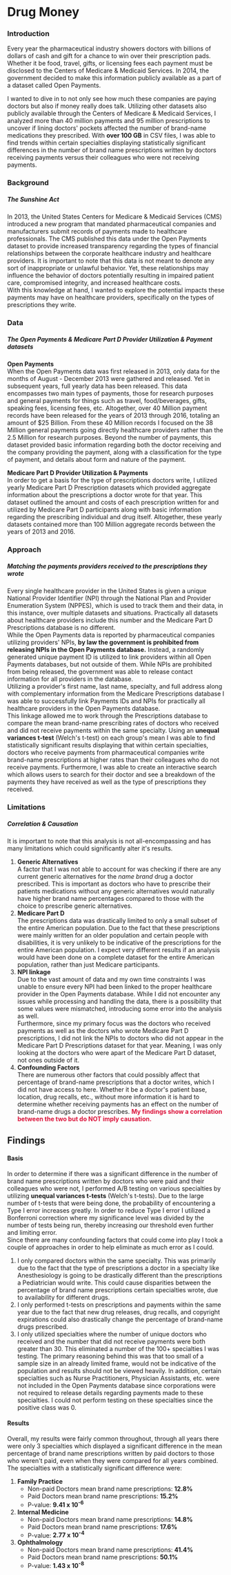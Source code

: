 # Drug Money

<h3><b>Introduction</b></h3>
Every year the pharmaceutical industry showers doctors with billions of dollars of cash and gift for a chance to win over their prescription pads. Whether it be food, travel, gifts, or licensing fees each payment must be disclosed to the Centers of Medicare & Medicaid Services. In 2014, the government decided to make this information publicly available as a part of a dataset called Open Payments.

I wanted to dive in to not only see how much these companies are paying doctors but also if money really does talk. Utilizing other datasets also publicly available through the Centers of Medicare & Medicaid Services, I analyzed more than 40 million payments and 95 million prescriptions to uncover if lining doctors' pockets affected the number of brand-name medications they prescribed. With **over 100 GB** in CSV files, I was able to find trends within certain specialties displaying statistically significant differences in the number of brand name prescriptions written by doctors receiving payments versus their colleagues who were not receiving payments.

<h3><b>Background</b></h3>
<em><h5>The Sunshine Act</h5></em>
</div>
<div>
<p class="text-primary">In 2013, the United States Centers for Medicare & Medicaid Services (CMS) introduced a new program that mandated pharmaceutical companies and manufacturers submit records of payments made to healthcare professionals. The CMS published this data under the Open Payments dataset to provide increased transparency regarding the types of financial relationships between the corporate healthcare industry and healthcare providers. It is important to note that this data is not meant to denote any sort of inappropriate or unlawful behavior. Yet, these relationships may influence the behavior of doctors potentially resulting in impaired patient care, compromised integrity, and increased healthcare costs.<br>With this knowledge at hand, I wanted to explore the potential impacts these payments may have on healthcare providers, specifically on the types of prescriptions they write.</p>
</div>
<div class="title">
<h3><b>Data</b></h3>
<em><h5>The Open Payments & Medicare Part D Provider Utilization & Payment datasets</h5></em>
</div>
<div>
<p class="text-primary"><b>Open Payments</b><br>
  When the Open Payments data was first released in 2013, only data for the months of August - December 2013 were gathered and released. Yet in subsequent years, full yearly data has been released. This data encompasses two main types of payments, those for research purposes and general payments for things such as travel, food/beverages, gifts, speaking fees, licensing fees, etc. Altogether, over 40 Million payment records have been released for the years of 2013 through 2016, totaling an amount of $25 Billion. From these 40 Million records I focused on the 38 Million general payments going directly healthcare providers rather than the 2.5 Million for research purposes. Beyond the number of payments, this dataset provided basic information regarding both the doctor receiving  and the company providing the payment, along with a classification for the type of payment, and details about form and nature of the payment.<br>

  <b>Medicare Part D Provider Utilization & Payments</b><br>
  In order to get a basis for the type of prescriptions doctors write, I utilized yearly Medicare Part D Prescription datasets which provided aggregate information about the prescriptions a doctor wrote for that year. This dataset outlined the amount and costs of each prescription written for and utilized by Medicare Part D participants along with basic information regarding the prescribing individual and drug itself. Altogether, these yearly datasets contained more than 100 Million aggregate records between the years of 2013 and 2016.
</p>
</div>
<div class="title">
<h3><b>Approach</b></h3>
<em><h5>Matching the payments providers received to the prescriptions they wrote</h5></em>
</div>
<div>
<p class="text-primary">
  Every single healthcare provider in the United States is given a unique National Provider Identifier (NPI) through the National Plan and Provider Enumeration System (NPPES), which is used to track them and their data, in this instance, over multiple datasets and situations. Practically all datasets about healthcare providers include this number and the Medicare Part D Prescriptions database is no different.<br>
  While the Open Payments data is reported by pharmaceutical companies utilizing providers' NPIs, <b>by law the government is prohibited from releasing NPIs in the Open Payments database.</b> Instead, a randomly generated unique payment ID is utilized to link providers within all Open Payments databases, but not outside of them. While NPIs are prohibited from being released, the government was able to release contact information for all providers in the database.<br>
  Utilizing a provider's first name, last name, specialty, and full address along with complementary information from the Medicare Prescriptions database I was able to successfully link Payments IDs and NPIs for practically all healthcare providers in the Open Payments database.<br>
  This linkage allowed me to work through the Prescriptions database to compare the mean brand-name prescribing rates of doctors who received and did not receive payments within the same specialty. Using an <b>unequal variances t-test</b> (Welch's t-test) on each group's mean I was able to find statistically significant results displaying that within certain specialties, doctors who receive payments from pharmaceutical companies write brand-name prescriptions at higher rates than their colleagues who do not receive payments. Furthermore, I was able to create an interactive search which allows users to search for their doctor and see a breakdown of the payments they have received as well as the type of prescriptions they received.
</p>
</div>
<div class="title">
<h3><b>Limitations</b></h3>
<em><h5>Correlation & Causation</h5></em>
</div>
<div>
<p class="text-primary">
  It is important to note that this analysis is not all-encompassing and has many limitations which could significantly alter it's results.<br>
  <ol>
    <li><b>Generic Alternatives</b><br>
      A factor that I was not able to account for was checking if there are any current generic alternatives for the <i>name brand</i> drug a doctor prescribed. This is important as doctors who have to prescribe their patients medications without any generic alternatives would naturally have higher brand name percentages compared to those with the choice to prescribe generic alternatives.
    </li>
    <li><b>Medicare Part D</b><br>
      The prescriptions data was drastically limited to only a small subset of the entire American population. Due to the fact that these prescriptions were mainly written for an older population and certain people with disabilities, it is very unlikely to be indicative of the prescriptions for the entire American population. I expect very different results if an analysis would have been done on a complete dataset for the entire American population, rather than just Medicare participants.
    </li>
    <li><b>NPI linkage</b><br>
      Due to the vast amount of data and my own time constraints I was unable to ensure every NPI had been linked to the proper healthcare provider in the Open Payments database. While I did not encounter any issues while processing and handling the data, there is a possibility that some values were mismatched, introducing some error into the analysis as well.<br>
      Furthermore, since my primary focus was the doctors who received payments as well as the doctors who wrote Medicare Part D prescriptions, I did not link the NPIs to doctors who did not appear in the Medicare Part D Prescriptions dataset for that year. Meaning, I was only looking at the doctors who were apart of the Medicare Part D dataset, not ones outside of it.
    </li>
    <li><b>Confounding Factors</b><br>
      There are numerous other factors that could possibly affect that percentage of brand-name prescriptions that a doctor writes, which I did not have access to here. Whether it be a doctor's patient base, location, drug recalls, etc., without more information it is hard to determine whether receiving payments has an effect on the number of brand-name drugs a doctor prescribes. <b style="color:crimson">My findings show a correlation between the two but do NOT imply causation.</b><br>
      </li>
      </ol>

  <h2>Findings</h2>
  <h4>
    <b>Basis</b>
  </h4>
  <p class="text-primary">In order to determine if there was a significant difference in the number of brand name prescriptions written by doctors who were paid and their colleagues who were not, I performed A/B testing on various specialties by utilizing <b>unequal variances t-tests</b> (Welch's t-tests). Due to the large number of t-tests that were being done, the probability of encountering a Type I error increases greatly. In order to reduce Type I error I utilized a Bonferroni correction where my significance level was divided by the number of tests being run, thereby increasing our threshold even further and limiting error.<br>Since there are many confounding factors that could come into play I took a couple of approaches in order to help eliminate as much error as I could.<br>
  <ol>
    <li>
      I only compared doctors within the same specialty. This was primarily due to the fact that the type of prescriptions a doctor in a specialty like Anesthesiology is going to be drastically different than the prescriptions a Pediatrician would write. This could cause disparities between the percentage of brand name prescriptions certain specialties wrote, due to availability for different drugs.
    </li>
    <li>
      I only performed t-tests on prescriptions and payments within the same year due to the fact that new drug releases, drug recalls, and copyright expirations could also drastically change the percentage of brand-name drugs prescribed.
    </li>
    <li>
      I only utilized specialties where the number of unique doctors who received and the number that did not receive payments were both greater than 30. This eliminated a number of the 100+ specialties I was testing. The primary reasoning behind this was that too small of a sample size in an already limited frame, would not be indicative of the population and results should not be viewed heavily. In addition, certain specialties such as Nurse Practitioners, Physician Assistants, etc. were not included in the Open Payments database since corporations were not required to release details regarding payments made to these specialties. I could not perform testing on these specialties since the positive class was 0.
    </li>
  </ol>

<h4>
  <b>Results</b>
</h4>
<p class="text-primary">Overall, my results were fairly common throughout, through all years there were only 3 specialties which displayed a significant difference in the mean percentage of brand name prescriptions written by paid doctors to those who weren't paid, even when they were compared for all years combined.<br>The specialties with a statistically significant difference were:
  <ol>
    <li>
      <b>Family Practice</b>
      <ul>
        <li>Non-paid Doctors mean brand name prescriptions: <b>12.8%</b></li>
        <li>Paid Doctors mean brand name prescriptions: <b>15.2%</b></li>
        <li>P-value: <b>9.41 x 10<sup>-6</sup></b></li>
      </ul>
    </li>
    <li>
      <b>Internal Medicine</b>
      <ul>
        <li>Non-paid Doctors mean brand name prescriptions: <b>14.8%</b></li>
        <li>Paid Doctors mean brand name prescriptions: <b>17.6%</b></li>
        <li>P-value: <b>2.77 x 10<sup>-4</sup></b></li>
      </ul>
    </li>
    <li>
      <b>Ophthalmology</b>
      <ul>
        <li>Non-paid Doctors mean brand name prescriptions: <b>41.4%</b></li>
        <li>Paid Doctors mean brand name prescriptions: <b>50.1%</b></li>
        <li>P-value: <b>1.43 x 10<sup>-8</sup></b></li>
      </ul>
    </li>
  </ol>
